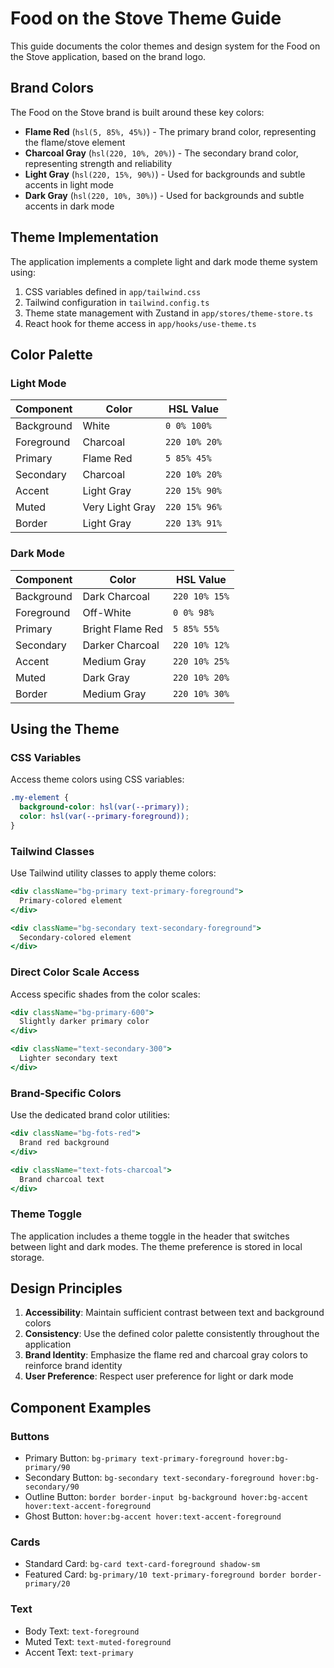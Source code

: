 # Food on the Stove Theme Guide

This guide documents the color themes and design system for the Food on the Stove application, based on the brand logo.

## Brand Colors

The Food on the Stove brand is built around these key colors:

- **Flame Red** (`hsl(5, 85%, 45%)`) - The primary brand color, representing the flame/stove element
- **Charcoal Gray** (`hsl(220, 10%, 20%)`) - The secondary brand color, representing strength and reliability
- **Light Gray** (`hsl(220, 15%, 90%)`) - Used for backgrounds and subtle accents in light mode
- **Dark Gray** (`hsl(220, 10%, 30%)`) - Used for backgrounds and subtle accents in dark mode

## Theme Implementation

The application implements a complete light and dark mode theme system using:

1. CSS variables defined in `app/tailwind.css`
2. Tailwind configuration in `tailwind.config.ts`
3. Theme state management with Zustand in `app/stores/theme-store.ts`
4. React hook for theme access in `app/hooks/use-theme.ts`

## Color Palette

### Light Mode

| Component | Color | HSL Value |
|-----------|-------|-----------|
| Background | White | `0 0% 100%` |
| Foreground | Charcoal | `220 10% 20%` |
| Primary | Flame Red | `5 85% 45%` |
| Secondary | Charcoal | `220 10% 20%` |
| Accent | Light Gray | `220 15% 90%` |
| Muted | Very Light Gray | `220 15% 96%` |
| Border | Light Gray | `220 13% 91%` |

### Dark Mode

| Component | Color | HSL Value |
|-----------|-------|-----------|
| Background | Dark Charcoal | `220 10% 15%` |
| Foreground | Off-White | `0 0% 98%` |
| Primary | Bright Flame Red | `5 85% 55%` |
| Secondary | Darker Charcoal | `220 10% 12%` |
| Accent | Medium Gray | `220 10% 25%` |
| Muted | Dark Gray | `220 10% 20%` |
| Border | Medium Gray | `220 10% 30%` |

## Using the Theme

### CSS Variables

Access theme colors using CSS variables:

```css
.my-element {
  background-color: hsl(var(--primary));
  color: hsl(var(--primary-foreground));
}
```

### Tailwind Classes

Use Tailwind utility classes to apply theme colors:

```jsx
<div className="bg-primary text-primary-foreground">
  Primary-colored element
</div>

<div className="bg-secondary text-secondary-foreground">
  Secondary-colored element
</div>
```

### Direct Color Scale Access

Access specific shades from the color scales:

```jsx
<div className="bg-primary-600">
  Slightly darker primary color
</div>

<div className="text-secondary-300">
  Lighter secondary text
</div>
```

### Brand-Specific Colors

Use the dedicated brand color utilities:

```jsx
<div className="bg-fots-red">
  Brand red background
</div>

<div className="text-fots-charcoal">
  Brand charcoal text
</div>
```

### Theme Toggle

The application includes a theme toggle in the header that switches between light and dark modes. The theme preference is stored in local storage.

## Design Principles

1. **Accessibility**: Maintain sufficient contrast between text and background colors
2. **Consistency**: Use the defined color palette consistently throughout the application
3. **Brand Identity**: Emphasize the flame red and charcoal gray colors to reinforce brand identity
4. **User Preference**: Respect user preference for light or dark mode

## Component Examples

### Buttons

- Primary Button: `bg-primary text-primary-foreground hover:bg-primary/90`
- Secondary Button: `bg-secondary text-secondary-foreground hover:bg-secondary/90`
- Outline Button: `border border-input bg-background hover:bg-accent hover:text-accent-foreground`
- Ghost Button: `hover:bg-accent hover:text-accent-foreground`

### Cards

- Standard Card: `bg-card text-card-foreground shadow-sm`
- Featured Card: `bg-primary/10 text-primary-foreground border border-primary/20`

### Text

- Body Text: `text-foreground`
- Muted Text: `text-muted-foreground`
- Accent Text: `text-primary`
